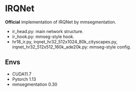 # IRQNet
**Official** implementation of IRQNet by mmsegmentation.
- ir_head.py: main network structure.
- ir_hook.py: mmseg-style hook.
- hr18_ir.py, irqnet_hr32_512x1024_80k_cityscapes.py, irqnet_hr32_512x512_160k_ade20k.py: mmseg-style config.

## Envs
- CUDA11.7
- Pytorch 1.13
- mmsegmentation 0.30

